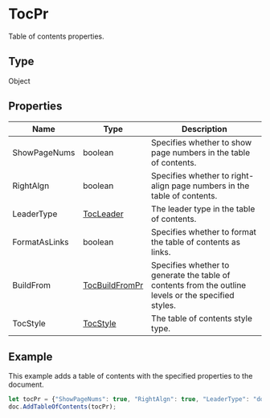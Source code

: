 # TocPr

Table of contents properties.

## Type

Object

## Properties

| Name | Type | Description |
| ---- | ---- | ----------- |
| ShowPageNums | boolean | Specifies whether to show page numbers in the table of contents. |
| RightAlgn | boolean | Specifies whether to right-align page numbers in the table of contents. |
| LeaderType | [TocLeader](../Enumeration/TocLeader.md) | The leader type in the table of contents. |
| FormatAsLinks | boolean | Specifies whether to format the table of contents as links. |
| BuildFrom | [TocBuildFromPr](../Enumeration/TocBuildFromPr.md) | Specifies whether to generate the table of contents from the outline levels or the specified styles. |
| TocStyle | [TocStyle](../Enumeration/TocStyle.md) | The table of contents style type. |


## Example

This example adds a table of contents with the specified properties to the document.

```javascript
let tocPr = {"ShowPageNums": true, "RightAlgn": true, "LeaderType": "dot", "FormatAsLinks": true, "BuildFrom": {"OutlineLvls": 9}, "TocStyle": "standard"};
doc.AddTableOfContents(tocPr);
```
